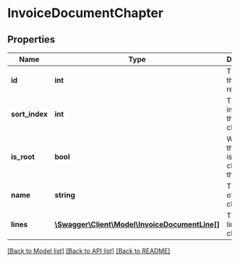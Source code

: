 # InvoiceDocumentChapter

## Properties
Name | Type | Description | Notes
------------ | ------------- | ------------- | -------------
**id** | **int** | The ID of this chapter record. | [optional] 
**sort_index** | **int** | The sort index of this chapter. | [optional] 
**is_root** | **bool** | Whether the chapter is the root chapter of the invoice. | [optional] 
**name** | **string** | The name of the chapter. | 
**lines** | [**\Swagger\Client\Model\InvoiceDocumentLine[]**](InvoiceDocumentLine.md) | The invoice lines of this chapter. | [optional] 

[[Back to Model list]](../README.md#documentation-for-models) [[Back to API list]](../README.md#documentation-for-api-endpoints) [[Back to README]](../README.md)


